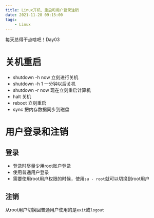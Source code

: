 ```yaml
---
title: Linux开机、重启和用户登录注销
date: 2021-11-28 09:15:00
tags: 
    - Linux
---
```


每天总得干点啥吧！Day03

# 关机重启

- shutdown -h now			立刻进行关机
- shutdown -h 1                  一分钟以后关机
- shutdown -r now               现在立刻重启计算机
- halt            关机
- reboot        立刻重启
- sync                 把内存数据同步到磁盘

# 用户登录和注销

## 登录

- 登录时尽量少用root账户登录
- 使用普通用户登录
- 需要使用root用户权限的时候，使用`su - root`就可以切换到root用户

## 注销

从root用户切换回普通用户使用的是`exit`或`logout`